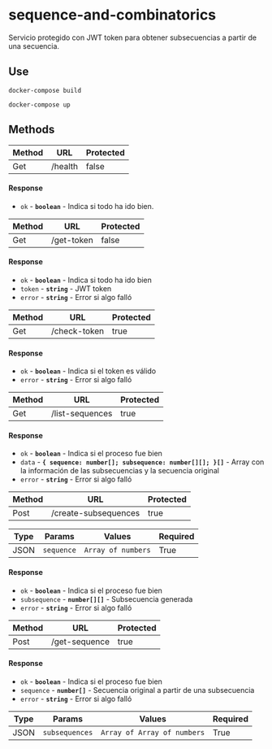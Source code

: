 # sequence-and-combinatorics

Servicio protegido con JWT token para obtener subsecuencias a partir de una secuencia.

## Use

`docker-compose build`

`docker-compose up`

## Methods

| Method | URL         | Protected |
| ------ | ----------- | --------- |
| Get   | /health | false |


#### Response

- `ok` - **`boolean`** - Indica si todo ha ido bien.


| Method | URL         | Protected |
| ------ | ----------- | --------- |
| Get   | /get-token | false |

#### Response

- `ok` - **`boolean`** - Indica si todo ha ido bien
- `token` - **`string`** - JWT token
- `error` - **`string`** - Error si algo falló


| Method | URL         | Protected |
| ------ | ----------- | --------- |
| Get   | /check-token | true |

#### Response

- `ok` - **`boolean`** - Indica si el token es válido
- `error` - **`string`** - Error si algo falló


| Method | URL         | Protected |
| ------ | ----------- | --------- |
| Get   | /list-sequences | true |

#### Response

- `ok` - **`boolean`** - Indica si el proceso fue bien
- `data` - **`{ sequence: number[]; subsequence: number[][]; }[]`** - Array con la información de las subsecuencias y la secuencia original
- `error` - **`string`** - Error si algo falló



| Method | URL         | Protected |
| ------ | ----------- | --------- |
| Post   | /create-subsequences | true |

| Type | Params    | Values   | Required |
| ---- | --------- | -------- | -------- |
| JSON | `sequence`   | `Array of numbers` | True     |

#### Response

- `ok` - **`boolean`** - Indica si el proceso fue bien
- `subsequence` - **`number[][]`** - Subsecuencia generada
- `error` - **`string`** - Error si algo falló


| Method | URL         | Protected |
| ------ | ----------- | --------- |
| Post   | /get-sequence | true |

#### Response

- `ok` - **`boolean`** - Indica si el proceso fue bien
- `sequence` - **`number[]`** - Secuencia original a partir de una subsecuencia
- `error` - **`string`** - Error si algo falló


| Type | Params    | Values   | Required |
| ---- | --------- | -------- | -------- |
| JSON | `subsequences`   | `Array of Array of numbers` | True     |

